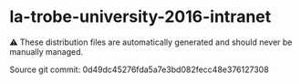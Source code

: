 # la-trobe-university-2016-intranet

:warning: These distribution files are automatically generated and should never be manually managed.

Source git commit: 0d49dc45276fda5a7e3bd082fecc48e376127308
